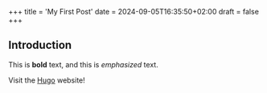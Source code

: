+++
title = 'My First Post'
date = 2024-09-05T16:35:50+02:00
draft = false
+++
## Introduction

This is **bold** text, and this is *emphasized* text.

Visit the [Hugo](https://gohugo.io) website!